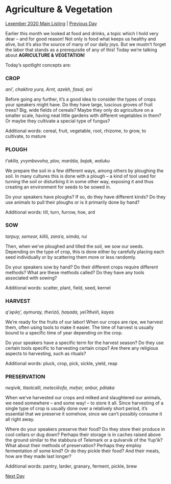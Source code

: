 # Agriculture & Vegetation
[Lexember 2020 Main Listing](../../toc_lex20) | [Previous Day](22)

Earlier this month we looked at food and drinks, a topic which I hold very dear – and for good reason! Not only is food what keeps us healthy and alive, but it’s also the source of many of our daily joys. But we mustn’t forget the labor that stands as a prerequisite of any of this! Today we’re talking about **AGRICULTURE & VEGETATION**!

Today’s spotlight concepts are:

### CROP

_ani’, chakhra yura, Arnt, azekh, fasal, ani_

Before going any further, it’s a good idea to consider the types of crops your speakers might have. Do they have large, luscious groves of fruit trees? Big, wide fields of cereals? Maybe they only do agriculture on a smaller scale, having neat little gardens with different vegetables in them? Or maybe they cultivate a special type of fungus?

Additional words: cereal, fruit, vegetable, root, rhizome, to grow, to cultivate, to mature

### PLOUGH

_t’aklla, yvymbovoha, plov, maräša, bajak, waluku_

We prepare the soil in a few different ways, among others by ploughing the soil. In many cultures this is done with a plough – a kind of tool used for turning the soil or disturbing it in some other way, exposing it and thus creating an environment for seeds to be sowed in.

Do your speakers have ploughs? If so, do they have different kinds? Do they use animals to pull their ploughs or is it primarily done by hand?

Additional words: till, turn, furrow, hoe, ard

### SOW

_tarpuy, semear, killõ, zaraʿa, simda, rui_

Then, when we’ve ploughed and tilled the soil, we sow our seeds. Depending on the type of crop, this is done either by carefully placing each seed individually or by scattering them more or less randomly.

Do your speakers sow by hand? Do their different crops require different methods? What are these methods called? Do they have any tools associated with sowing?

Additional words: scatter, plant, field, seed, kernel

### HARVEST

_q'əpə́ŋ', aymuray, therízō, ḥaṣada, yeiʔtheìñ, kayas_

We’re ready for the fruits of our labor! When our crops are ripe, we harvest them, often using tools to make it easier. The time of harvest is usually bound to a specific time of year depending on the crop.

Do your speakers have a specific term for the harvest season? Do they use certain tools specific to harvesting certain crops? Are there any religious aspects to harvesting, such as rituals?

Additional words: pluck, crop, pick, sickle, yield, reap

### PRESERVATION

_neqivik, tlaolcalli, meteclēofa, meẖer, anbor, pātaka_

When we’ve harvested our crops and milked and slaughtered our animals, we need somewhere – and some way! – to store it all. Since harvesting of a single type of crop is usually done over a relatively short period, it’s essential that we preserve it somehow, since we can’t possibly consume it all right away.

Where do your speakers preserve their food? Do they store their produce in cool cellars or dug down? Perhaps their storage is in caches raised above the ground similar to the stabbura of Telemark or a qulvarvik of the Yup’ik? What about their methods of preservation? Perhaps they employ fermentation of some kind? Or do they pickle their food? And their meats, how are they made last longer?

Additional words: pantry, larder, granary, ferment, pickle, brew

[Next Day](24)
